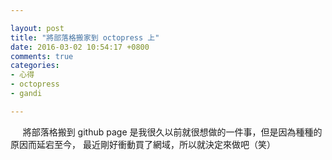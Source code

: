 ```yaml
---

layout: post
title: "將部落格搬家到 octopress 上"
date: 2016-03-02 10:54:17 +0800
comments: true
categories: 
- 心得 
- octopress
- gandi

---
```


&nbsp;&nbsp;&nbsp;&nbsp; 將部落格搬到 github page 是我很久以前就很想做的一件事，但是因為種種的原因而延宕至今，
最近剛好衝動買了網域，所以就決定來做吧（笑）


